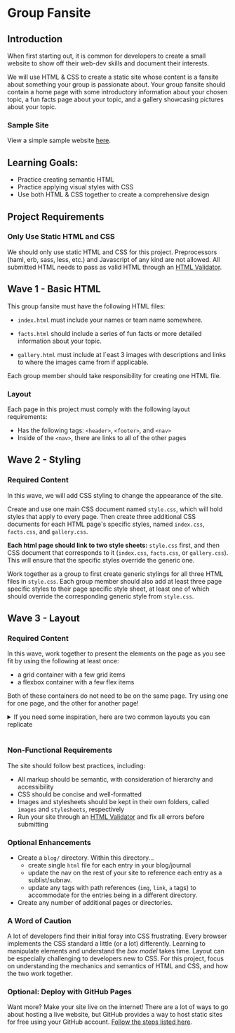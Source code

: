 # Group Fansite

## Introduction

When first starting out, it is common for developers to create a small website to show off their web-dev skills and document their interests. 

We will use HTML & CSS to create a static site whose content is a fansite about something your group is passionate about. Your group fansite should contain a home page with some introductory information about your chosen topic, a fun facts page about your topic, and a gallery showcasing pictures about your topic.

### Sample Site
View a simple sample website [here](https://adaanswers.github.io/group-fansite-example/index.html). 

## Learning Goals:
- Practice creating semantic HTML
- Practice applying visual styles with CSS
- Use both HTML & CSS together to create a comprehensive design

## Project Requirements

### Only Use Static HTML and CSS

We should only use static HTML and CSS for this project. Preprocessors (haml, erb, sass, less, etc.) and Javascript of any kind are not allowed. All submitted HTML needs to pass as valid HTML through an [HTML Validator](https://validator.w3.org/).

## Wave 1 - Basic HTML

This group fansite must have the following HTML files:

- `index.html` must include your names or team name somewhere.

- `facts.html` should include a series of fun facts or more detailed information about your topic.

- `gallery.html` must include at l`east 3 images with descriptions and links to where the images came from if applicable. 

Each group member should take responsibility for creating one HTML file. 

### Layout

Each page in this project must comply with the following layout requirements:

- Has the following tags: `<header>`, `<footer>`, and `<nav>`
- Inside of the `<nav>`, there are links to all of the other pages

## Wave 2 - Styling

### Required Content

In this wave, we will add CSS styling to change the appearance of the site.

Create and use one main CSS document named `style.css`, which will hold styles that apply to every page. Then create three additional CSS documents for each HTML page's specific styles, named `index.css`, `facts.css`, and `gallery.css`.

**Each html page should link to two style sheets:** `style.css` first, and then CSS document that corresponds to it (`index.css`, `facts.css`, or `gallery.css`). This will ensure that the specific styles override the generic one.

Work together as a group to first create generic stylings for all three HTML files in `style.css`. Each group member should also add at least three page specific styles to their page specific style sheet, at least one of which should override the corresponding generic style from `style.css`.

## Wave 3 - Layout

### Required Content

In this wave, work together to present the elements on the page as you see fit by using the following at least once:
* a grid container with a few grid items
* a flexbox container with a few flex items

Both of these containers do not need to be on the same page. Try using one for one page, and the other for another page! 

<details>
<summary>If you need some inspiration, here are two common layouts you can replicate</summary>

![Group Fansite Wireframe Example 1](./assets/group-fansite-wireframe1.png)  

![Group Fansite Wireframe Example 2](./assets/group-fansite-wireframe2.png)  
</details>
</br>

### Non-Functional Requirements

The site should follow best practices, including:
  - All markup should be semantic, with consideration of hierarchy and accessibility
  - CSS should be concise and well-formatted
  - Images and stylesheets should be kept in their own folders, called `images` and `stylesheets`, respectively
  - Run your site through an [HTML Validator](https://validator.w3.org/#validate_by_upload) and fix all errors before submitting

### Optional Enhancements

- Create a `blog/` directory. Within this directory...
  - create single `html` file for each entry in your blog/journal
  - update the nav on the rest of your site to reference each entry as a sublist/subnav.
  - update any tags with path references (`img`, `link`, `a` tags) to accommodate for the entries being in a different directory.
- Create any number of additional pages or directories.

### A Word of Caution

A lot of developers find their initial foray into CSS frustrating. Every browser implements the CSS standard a little (or a lot) differently. Learning to manipulate elements and understand the _box model_ takes time. Layout can be especially challenging to developers new to CSS. For this project, focus on understanding the mechanics and semantics of HTML and CSS, and how the two work together.

### Optional: Deploy with GitHub Pages
Want more? Make your site live on the internet! There are a lot of ways to go about hosting a live website, but GitHub provides a way to host static sites for free using your GitHub account. [Follow the steps listed here](https://pages.github.com/).
